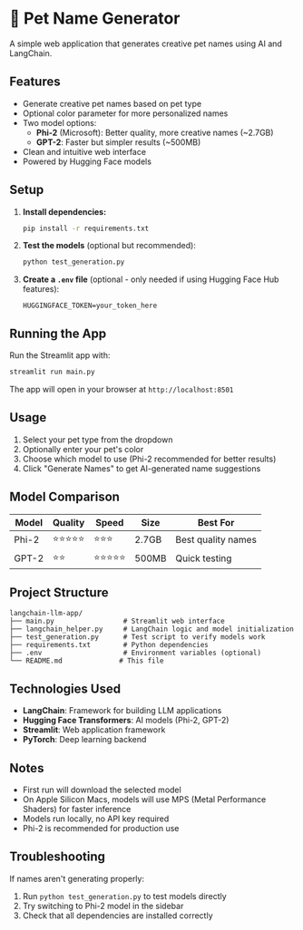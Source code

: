 # 🐾 Pet Name Generator

A simple web application that generates creative pet names using AI and LangChain.

## Features

- Generate creative pet names based on pet type
- Optional color parameter for more personalized names
- Two model options:
  - **Phi-2** (Microsoft): Better quality, more creative names (~2.7GB)
  - **GPT-2**: Faster but simpler results (~500MB)
- Clean and intuitive web interface
- Powered by Hugging Face models

## Setup

1. **Install dependencies:**
   ```bash
   pip install -r requirements.txt
   ```

2. **Test the models** (optional but recommended):
   ```bash
   python test_generation.py
   ```

3. **Create a `.env` file** (optional - only needed if using Hugging Face Hub features):
   ```
   HUGGINGFACE_TOKEN=your_token_here
   ```

## Running the App

Run the Streamlit app with:

```bash
streamlit run main.py
```

The app will open in your browser at `http://localhost:8501`

## Usage

1. Select your pet type from the dropdown
2. Optionally enter your pet's color
3. Choose which model to use (Phi-2 recommended for better results)
4. Click "Generate Names" to get AI-generated name suggestions

## Model Comparison

| Model | Quality | Speed | Size | Best For |
|-------|---------|-------|------|----------|
| Phi-2 | ⭐⭐⭐⭐⭐ | ⭐⭐⭐ | 2.7GB | Best quality names |
| GPT-2 | ⭐⭐ | ⭐⭐⭐⭐⭐ | 500MB | Quick testing |

## Project Structure

```
langchain-llm-app/
├── main.py                 # Streamlit web interface
├── langchain_helper.py     # LangChain logic and model initialization
├── test_generation.py      # Test script to verify models work
├── requirements.txt        # Python dependencies
├── .env                    # Environment variables (optional)
└── README.md              # This file
```

## Technologies Used

- **LangChain**: Framework for building LLM applications
- **Hugging Face Transformers**: AI models (Phi-2, GPT-2)
- **Streamlit**: Web application framework
- **PyTorch**: Deep learning backend

## Notes

- First run will download the selected model
- On Apple Silicon Macs, models will use MPS (Metal Performance Shaders) for faster inference
- Models run locally, no API key required
- Phi-2 is recommended for production use

## Troubleshooting

If names aren't generating properly:
1. Run `python test_generation.py` to test models directly
2. Try switching to Phi-2 model in the sidebar
3. Check that all dependencies are installed correctly
